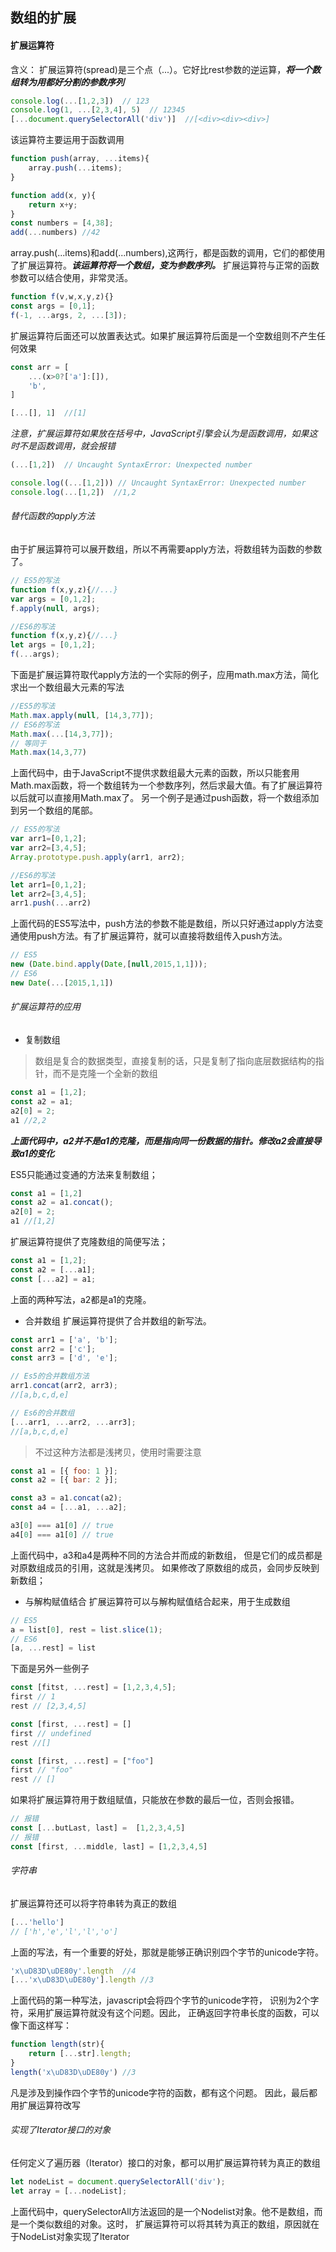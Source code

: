 ## 数组的扩展

#### 扩展运算符

含义： 扩展运算符(spread)是三个点（...）。它好比rest参数的逆运算，***将一个数组转为用都好分割的参数序列***
``` javascript
console.log(...[1,2,3])  // 123
console.log(1, ...[2,3,4], 5)  // 12345
[...document.querySelectorAll('div')]  //[<div><div><div>]
```
该运算符主要运用于函数调用
``` javascript
function push(array, ...items){
    array.push(...items);
}

function add(x, y){
    return x+y;
}
const numbers = [4,38];
add(...numbers) //42
```
array.push(...items)和add(...numbers),这两行，都是函数的调用，它们的都使用了扩展运算符。***该运算符将一个数组，变为参数序列。***
扩展运算符与正常的函数参数可以结合使用，非常灵活。
``` javascript
function f(v,w,x,y,z){}
const args = [0,1];
f(-1, ...args, 2, ...[3]);
```
扩展运算符后面还可以放置表达式。如果扩展运算符后面是一个空数组则不产生任何效果
``` javascript
const arr = [
    ...(x>0?['a']:[]),
    'b',
]

[...[], 1]  //[1]
```
*注意，扩展运算符如果放在括号中，JavaScript引擎会认为是函数调用，如果这时不是函数调用，就会报错*

``` javascript
(...[1,2])  // Uncaught SyntaxError: Unexpected number

console.log((...[1,2])) // Uncaught SyntaxError: Unexpected number
console.log(...[1,2])  //1,2
```

###### 替代函数的apply方法
由于扩展运算符可以展开数组，所以不再需要apply方法，将数组转为函数的参数了。
``` javascript
// ES5的写法
function f(x,y,z){//...}
var args = [0,1,2];
f.apply(null, args);

//ES6的写法
function f(x,y,z){//...}
let args = [0,1,2];
f(...args);
```
下面是扩展运算符取代apply方法的一个实际的例子，应用math.max方法，简化求出一个数组最大元素的写法
``` javascript
//ES5的写法
Math.max.apply(null, [14,3,77]);
// ES6的写法
Math.max(...[14,3,77]);
// 等同于
Math.max(14,3,77)
```
上面代码中，由于JavaScript不提供求数组最大元素的函数，所以只能套用Math.max函数，将一个数组转为一个参数序列，然后求最大值。有了扩展运算符以后就可以直接用Math.max了。
另一个例子是通过push函数，将一个数组添加到另一个数组的尾部。
``` javascript
// ES5的写法
var arr1=[0,1,2];
var arr2=[3,4,5];
Array.prototype.push.apply(arr1, arr2);

//ES6的写法
let arr1=[0,1,2];
let arr2=[3,4,5];
arr1.push(...arr2)
```
上面代码的ES5写法中，push方法的参数不能是数组，所以只好通过apply方法变通使用push方法。有了扩展运算符，就可以直接将数组传入push方法。
``` javascript
// ES5
new (Date.bind.apply(Date,[null,2015,1,1]));
// ES6
new Date(...[2015,1,1])
```

###### 扩展运算符的应用
- 复制数组
>数组是复合的数据类型，直接复制的话，只是复制了指向底层数据结构的指针，而不是克隆一个全新的数组

``` javascript
const a1 = [1,2];
const a2 = a1;
a2[0] = 2;
a1 //2,2
```
***上面代码中，a2并不是a1的克隆，而是指向同一份数据的指针。修改a2会直接导致a1的变化***

ES5只能通过变通的方法来复制数组；
``` javascript
const a1 = [1,2]
const a2 = a1.concat();
a2[0] = 2;
a1 //[1,2]
```
扩展运算符提供了克隆数组的简便写法；
``` javascript
const a1 = [1,2];
const a2 = [...a1];
const [...a2] = a1;
```
上面的两种写法，a2都是a1的克隆。

- 合并数组
扩展运算符提供了合并数组的新写法。
``` javascript
const arr1 = ['a', 'b'];
const arr2 = ['c'];
const arr3 = ['d', 'e'];

// Es5的合并数组方法
arr1.concat(arr2, arr3);
//[a,b,c,d,e]

// Es6的合并数组
[...arr1, ...arr2, ...arr3];
//[a,b,c,d,e]
```
> 不过这种方法都是浅拷贝，使用时需要注意

``` javascript
const a1 = [{ foo: 1 }];
const a2 = [{ bar: 2 }];

const a3 = a1.concat(a2);
const a4 = [...a1, ...a2];

a3[0] === a1[0] // true
a4[0] === a1[0] // true
```
上面代码中，a3和a4是两种不同的方法合并而成的新数组，
但是它们的成员都是对原数组成员的引用，这就是浅拷贝。
如果修改了原数组的成员，会同步反映到新数组；

- 与解构赋值结合
扩展运算符可以与解构赋值结合起来，用于生成数组
``` javascript
// ES5
a = list[0], rest = list.slice(1);
// ES6
[a, ...rest] = list
```
下面是另外一些例子
``` javascript
const [fitst, ...rest] = [1,2,3,4,5];
first // 1
rest // [2,3,4,5]

const [first, ...rest] = []
first // undefined
rest //[]

const [first, ...rest] = ["foo"]
first // "foo"
rest // []
```
如果将扩展运算符用于数组赋值，只能放在参数的最后一位，否则会报错。
``` javascript
// 报错
const [...butLast, last] =  [1,2,3,4,5]
// 报错
const [first, ...middle, last] = [1,2,3,4,5]
```

###### 字符串
扩展运算符还可以将字符串转为真正的数组
``` javascript
[...'hello']
// ['h','e','l','l','o']
```
上面的写法，有一个重要的好处，那就是能够正确识别四个字节的unicode字符。
``` javascript
'x\uD83D\uDE80y'.length  //4
[...'x\uD83D\uDE80y'].length //3
```
上面代码的第一种写法，javascript会将四个字节的unicode字符，
识别为2个字符，采用扩展运算符就没有这个问题。因此，
正确返回字符串长度的函数，可以像下面这样写：
``` javascript
function length(str){
    return [...str].length;
}
length('x\uD83D\uDE80y') //3
```
凡是涉及到操作四个字节的unicode字符的函数，都有这个问题。
因此，最后都用扩展运算符改写

###### 实现了Iterator接口的对象
任何定义了遍历器（Iterator）接口的对象，都可以用扩展运算符转为真正的数组

``` javascript
let nodeList = document.querySelectorAll('div');
let array = [...nodeList];
```
上面代码中，querySelectorAll方法返回的是一个Nodelist对象。他不是数组，而是一个类似数组的对象。这时，
扩展运算符可以将其转为真正的数组，原因就在于NodeList对象实现了lterator